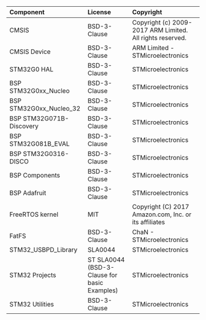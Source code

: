 | Component                       | License              | Copyright |
|:---------                       |:-------              |:----------|
| CMSIS                           | BSD-3-Clause         | Copyright (c) 2009-2017 ARM Limited. All rights reserved. |
| CMSIS Device                    | BSD-3-Clause         | ARM Limited - STMicroelectronics |
| STM32G0 HAL                     | BSD-3-Clause         | STMicroelectronics |
| BSP STM32G0xx_Nucleo            | BSD-3-Clause         | STMicroelectronics |
| BSP STM32G0xx_Nucleo_32         | BSD-3-Clause         | STMicroelectronics |
| BSP STM32G071B-Discovery        | BSD-3-Clause         | STMicroelectronics |
| BSP STM32G081B_EVAL             | BSD-3-Clause         | STMicroelectronics |
| BSP STM32G0316-DISCO            | BSD-3-Clause         | STMicroelectronics |
| BSP Components                  | BSD-3-Clause         | STMicroelectronics |
| BSP Adafruit                    | BSD-3-Clause         | STMicroelectronics |
| FreeRTOS kernel                 | MIT                  | Copyright (C) 2017 Amazon.com, Inc. or its affiliates |
| FatFS                           | BSD-3-Clause         | ChaN - STMicroelectronics |
| STM32_USBPD_Library             | SLA0044              | STMicroelectronics | 
| STM32 Projects                  | ST SLA0044 (BSD-3-Clause for basic Examples) | STMicroelectronics |
| STM32 Utilities                 | BSD-3-Clause         | STMicroelectronics |
